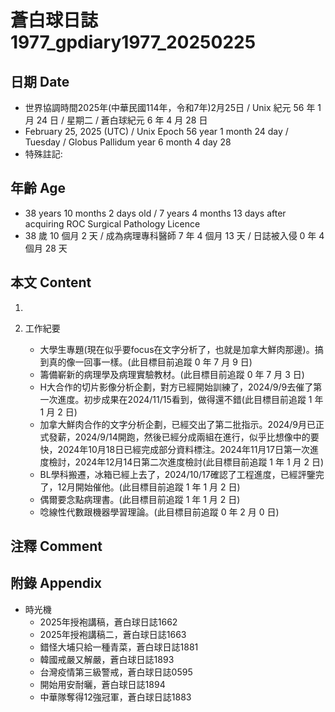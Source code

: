 [_metadata_:encoding]: - "utf-8"
[_metadata_:language]: - "zh-Hant-TW"
[_metadata_:fileformat]: - "markdown"
[_metadata_:MIME_type]: - "text/plain"
[_metadata_:markdown_version]: - "commonmark version 0.30"
[_metadata_:markdown_spec]: - "https://spec.commonmark.org/0.30/"

# 蒼白球日誌1977_gpdiary1977_20250225 #

## 日期 Date ##

* 世界協調時間2025年(中華民國114年，令和7年)2月25日 / Unix 紀元 56 年 1 月 24 日 / 星期二 / 蒼白球紀元 6 年 4 月 28 日
* February 25, 2025 (UTC) / Unix Epoch 56 year 1 month 24 day / Tuesday / Globus Pallidum year 6 month 4 day 28
* 特殊註記:

## 年齡 Age ##

* 38 years 10 months 2 days old / 7 years 4 months 13 days after acquiring ROC Surgical Pathology Licence
* 38 歲 10 個月 2 天 / 成為病理專科醫師 7 年 4 個月 13 天 / 日誌被入侵 0 年 4 個月 28 天

## 本文 Content ##

1. 

2. 工作紀要

    - 大學生專題(現在似乎要focus在文字分析了，也就是加拿大鮮肉那邊)。搞到真的像一回事一樣。(此目標目前追蹤 0 年 7 月 9 日)
    - 籌備嶄新的病理學及病理實驗教材。(此目標目前追蹤 0 年 7 月 3 日)
    - H大合作的切片影像分析企劃，對方已經開始訓練了，2024/9/9去催了第一次進度。初步成果在2024/11/15看到，做得還不錯(此目標目前追蹤 1 年 1 月 2 日)
    - 加拿大鮮肉合作的文字分析企劃，已經交出了第二批指示。2024/9月已正式發薪，2024/9/14開跑，然後已經分成兩組在進行，似乎比想像中的要快，2024年10月18日已經完成部分資料標注。2024年11月17日第一次進度檢討，2024年12月14日第二次進度檢討(此目標目前追蹤 1 年 1 月 2 日)
    - BL學科搬遷，冰箱已經上去了，2024/10/17確認了工程進度，已經評鑒完了，12月開始催他。(此目標目前追蹤 1 年 1 月 2 日)
    - 偶爾要念點病理書。(此目標目前追蹤 1 年 1 月 2 日)
    - 唸線性代數跟機器學習理論。(此目標目前追蹤 0 年 2 月 0 日)

## 注釋 Comment ##


## 附錄 Appendix ##

* 時光機
    - 2025年授袍講稿，蒼白球日誌1662
    - 2025年授袍講稿二，蒼白球日誌1663
    - 錯怪大埔只給一種青菜，蒼白球日誌1881
    - 韓國戒嚴又解嚴，蒼白球日誌1893
    - 台灣疫情第三級警戒，蒼白球日誌0595
    - 開始用安耐曬，蒼白球日誌1894
    - 中華隊奪得12強冠軍，蒼白球日誌1883
